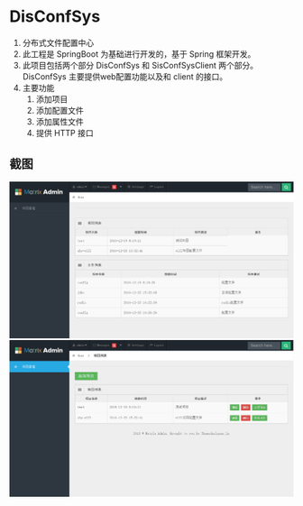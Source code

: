 # DisConfSys
1. 分布式文件配置中心
2. 此工程是 SpringBoot 为基础进行开发的，基于 Spring 框架开发。
3. 此项目包括两个部分 DisConfSys 和 SisConfSysClient 两个部分。DisConfSys 主要提供web配置功能以及和 client 的接口。
4. 主要功能
    1. 添加项目
    2. 添加配置文件
    3. 添加属性文件
    4. 提供 HTTP 接口
   
## 截图
<img src="https://github.com/elizhanght/SpringBoot/blob/master/%E5%BE%AE%E4%BF%A1%E6%88%AA%E5%9B%BE_20161223173350.png">
<img src="https://github.com/elizhanght/SpringBoot/blob/master/%E5%BE%AE%E4%BF%A1%E6%88%AA%E5%9B%BE_20161223173539.png">
